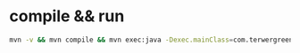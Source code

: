 # compile && run

```bash
mvn -v && mvn compile && mvn exec:java -Dexec.mainClass=com.terwergreen.Main         
```